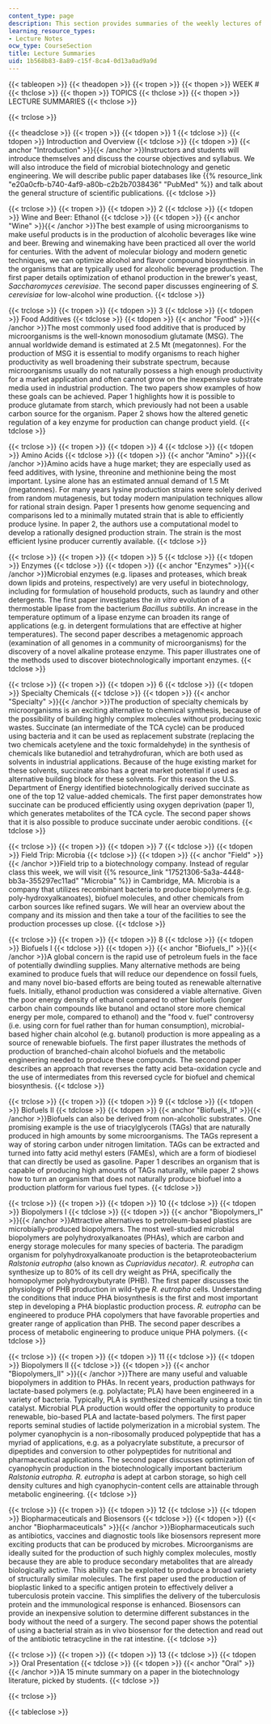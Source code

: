 ```yaml
---
content_type: page
description: This section provides summaries of the weekly lectures of the course.
learning_resource_types:
- Lecture Notes
ocw_type: CourseSection
title: Lecture Summaries
uid: 1b568b83-8a89-c15f-8ca4-0d13a0ad9a9d
---
```


{{< tableopen >}}
{{< theadopen >}}
{{< tropen >}}
{{< thopen >}}
WEEK #
{{< thclose >}}
{{< thopen >}}
TOPICS
{{< thclose >}}
{{< thopen >}}
LECTURE SUMMARIES
{{< thclose >}}

{{< trclose >}}

{{< theadclose >}}
{{< tropen >}}
{{< tdopen >}}
1
{{< tdclose >}}
{{< tdopen >}}
Introduction and Overview
{{< tdclose >}}
{{< tdopen >}}
{{< anchor "Introduction" >}}{{< /anchor >}}Instructors and students will introduce themselves and discuss the course objectives and syllabus. We will also introduce the field of microbial biotechnology and genetic engineering. We will describe public paper databases like {{% resource_link "e20a0cfb-b740-4af9-a80b-c2b2b7038436" "PubMed" %}} and talk about the general structure of scientific publications.
{{< tdclose >}}

{{< trclose >}}
{{< tropen >}}
{{< tdopen >}}
2
{{< tdclose >}}
{{< tdopen >}}
Wine and Beer: Ethanol
{{< tdclose >}}
{{< tdopen >}}
{{< anchor "Wine" >}}{{< /anchor >}}The best example of using microorganisms to make useful products is in the production of alcoholic beverages like wine and beer. Brewing and winemaking have been practiced all over the world for centuries. With the advent of molecular biology and modern genetic techniques, we can optimize alcohol and flavor compound biosynthesis in the organisms that are typically used for alcoholic beverage production. The first paper details optimization of ethanol production in the brewer's yeast, _Saccharomyces cerevisiae_. The second paper discusses engineering of _S. cerevisiae_ for low-alcohol wine production.
{{< tdclose >}}

{{< trclose >}}
{{< tropen >}}
{{< tdopen >}}
3
{{< tdclose >}}
{{< tdopen >}}
Food Additives
{{< tdclose >}}
{{< tdopen >}}
{{< anchor "Food" >}}{{< /anchor >}}The most commonly used food additive that is produced by microorganisms is the well-known monosodium glutamate (MSG). The annual worldwide demand is estimated at 2.5 Mt (megatonnes). For the production of MSG it is essential to modify organisms to reach higher productivity as well broadening their substrate spectrum, because microorganisms usually do not naturally possess a high enough productivity for a market application and often cannot grow on the inexpensive substrate media used in industrial production. The two papers show examples of how these goals can be achieved. Paper 1 highlights how it is possible to produce glutamate from starch, which previously had not been a usable carbon source for the organism. Paper 2 shows how the altered genetic regulation of a key enzyme for production can change product yield.
{{< tdclose >}}

{{< trclose >}}
{{< tropen >}}
{{< tdopen >}}
4
{{< tdclose >}}
{{< tdopen >}}
Amino Acids
{{< tdclose >}}
{{< tdopen >}}
{{< anchor "Amino" >}}{{< /anchor >}}Amino acids have a huge market; they are especially used as feed additives, with lysine, threonine and methionine being the most important. Lysine alone has an estimated annual demand of 1.5 Mt (megatonnes). For many years lysine production strains were solely derived from random mutagenesis, but today modern manipulation techniques allow for rational strain design. Paper 1 presents how genome sequencing and comparisons led to a minimally mutated strain that is able to efficiently produce lysine. In paper 2, the authors use a computational model to develop a rationally designed production strain. The strain is the most efficient lysine producer currently available.
{{< tdclose >}}

{{< trclose >}}
{{< tropen >}}
{{< tdopen >}}
5
{{< tdclose >}}
{{< tdopen >}}
Enzymes
{{< tdclose >}}
{{< tdopen >}}
{{< anchor "Enzymes" >}}{{< /anchor >}}Microbial enzymes (e.g. lipases and proteases, which break down lipids and proteins, respectively) are very useful in biotechnology, including for formulation of household products, such as laundry and other detergents. The first paper investigates the _in vitro_ evolution of a thermostable lipase from the bacterium _Bacillus subtilis_. An increase in the temperature optimum of a lipase enzyme can broaden its range of applications (e.g. in detergent formulations that are effective at higher temperatures). The second paper describes a metagenomic approach (examination of all genomes in a community of microorganisms) for the discovery of a novel alkaline protease enzyme. This paper illustrates one of the methods used to discover biotechnologically important enzymes.
{{< tdclose >}}

{{< trclose >}}
{{< tropen >}}
{{< tdopen >}}
6
{{< tdclose >}}
{{< tdopen >}}
Specialty Chemicals
{{< tdclose >}}
{{< tdopen >}}
{{< anchor "Specialty" >}}{{< /anchor >}}The production of specialty chemicals by microorganisms is an exciting alternative to chemical synthesis, because of the possibility of building highly complex molecules without producing toxic wastes. Succinate (an intermediate of the TCA cycle) can be produced using bacteria and it can be used as replacement substrate (replacing the two chemicals acetylene and the toxic formaldehyde) in the synthesis of chemicals like butanediol and tetrahydrofuran, which are both used as solvents in industrial applications. Because of the huge existing market for these solvents, succinate also has a great market potential if used as alternative building block for these solvents. For this reason the U.S. Department of Energy identified biotechnologically derived succinate as one of the top 12 value-added chemicals. The first paper demonstrates how succinate can be produced efficiently using oxygen deprivation (paper 1), which generates metabolites of the TCA cycle. The second paper shows that it is also possible to produce succinate under aerobic conditions.
{{< tdclose >}}

{{< trclose >}}
{{< tropen >}}
{{< tdopen >}}
7
{{< tdclose >}}
{{< tdopen >}}
Field Trip: Microbia
{{< tdclose >}}
{{< tdopen >}}
{{< anchor "Field" >}}{{< /anchor >}}Field trip to a biotechnology company. Instead of regular class this week, we will visit {{% resource_link "17521306-5a3a-4448-bb3a-355297ec11ad" "Microbia" %}} in Cambridge, MA. Microbia is a company that utilizes recombinant bacteria to produce biopolymers (e.g. poly-hydroxyalkanoates), biofuel molecules, and other chemicals from carbon sources like refined sugars. We will hear an overview about the company and its mission and then take a tour of the facilities to see the production processes up close.
{{< tdclose >}}

{{< trclose >}}
{{< tropen >}}
{{< tdopen >}}
8
{{< tdclose >}}
{{< tdopen >}}
Biofuels I
{{< tdclose >}}
{{< tdopen >}}
{{< anchor "Biofuels_I" >}}{{< /anchor >}}A global concern is the rapid use of petroleum fuels in the face of potentially dwindling supplies. Many alternative methods are being examined to produce fuels that will reduce our dependence on fossil fuels, and many novel bio-based efforts are being touted as renewable alternative fuels. Initially, ethanol production was considered a viable alternative. Given the poor energy density of ethanol compared to other biofuels (longer carbon chain compounds like butanol and octanol store more chemical energy per mole, compared to ethanol) and the "food v. fuel" controversy (i.e. using corn for fuel rather than for human consumption), microbial-based higher chain alcohol (e.g. butanol) production is more appealing as a source of renewable biofuels. The first paper illustrates the methods of production of branched-chain alcohol biofuels and the metabolic engineering needed to produce these compounds. The second paper describes an approach that reverses the fatty acid beta-oxidation cycle and the use of intermediates from this reversed cycle for biofuel and chemical biosynthesis.
{{< tdclose >}}

{{< trclose >}}
{{< tropen >}}
{{< tdopen >}}
9
{{< tdclose >}}
{{< tdopen >}}
Biofuels II
{{< tdclose >}}
{{< tdopen >}}
{{< anchor "Biofuels_II" >}}{{< /anchor >}}Biofuels can also be derived from non-alcoholic substrates. One promising example is the use of triacylglycerols (TAGs) that are naturally produced in high amounts by some microorganisms. The TAGs represent a way of storing carbon under nitrogen limitation. TAGs can be extracted and turned into fatty acid methyl esters (FAMEs), which are a form of biodiesel that can directly be used as gasoline. Paper 1 describes an organism that is capable of producing high amounts of TAGs naturally, while paper 2 shows how to turn an organism that does not naturally produce biofuel into a production platform for various fuel types.
{{< tdclose >}}

{{< trclose >}}
{{< tropen >}}
{{< tdopen >}}
10
{{< tdclose >}}
{{< tdopen >}}
Biopolymers I
{{< tdclose >}}
{{< tdopen >}}
{{< anchor "Biopolymers_I" >}}{{< /anchor >}}Attractive alternatives to petroleum-based plastics are microbially-produced biopolymers. The most well-studied microbial biopolymers are polyhydroxyalkanoates (PHAs), which are carbon and energy storage molecules for many species of bacteria. The paradigm organism for polyhydroxyalkanoate production is the betaproteobacterium _Ralstonia eutropha_ (also known as _Cupriavidus necator). R. eutropha_ can synthesize up to 80% of its cell dry weight as PHA, specifically the homopolymer polyhydroxybutyrate (PHB). The first paper discusses the physiology of PHB production in wild-type _R. eutropha_ cells. Understanding the conditions that induce PHA biosynthesis is the first and most important step in developing a PHA bioplastic production process. _R. eutropha_ can be engineered to produce PHA copolymers that have favorable properties and greater range of application than PHB. The second paper describes a process of metabolic engineering to produce unique PHA polymers.
{{< tdclose >}}

{{< trclose >}}
{{< tropen >}}
{{< tdopen >}}
11
{{< tdclose >}}
{{< tdopen >}}
Biopolymers II
{{< tdclose >}}
{{< tdopen >}}
{{< anchor "Biopolymers_II" >}}{{< /anchor >}}There are many useful and valuable biopolymers in addition to PHAs. In recent years, production pathways for lactate-based polymers (e.g. polylactate; PLA) have been engineered in a variety of bacteria. Typically, PLA is synthesized chemically using a toxic tin catalyst. Microbial PLA production would offer the opportunity to produce renewable, bio-based PLA and lactate-based polymers. The first paper reports seminal studies of lactide polymerization in a microbial system. The polymer cyanophycin is a non-ribosomally produced polypeptide that has a myriad of applications, e.g. as a polyacrylate substitute, a precursor of dipeptides and conversion to other polypeptides for nutritional and pharmaceutical applications. The second paper discusses optimization of cyanophycin production in the biotechnologically important bacterium _Ralstonia eutropha. R. eutropha_ is adept at carbon storage, so high cell density cultures and high cyanophycin-content cells are attainable through metabolic engineering.
{{< tdclose >}}

{{< trclose >}}
{{< tropen >}}
{{< tdopen >}}
12
{{< tdclose >}}
{{< tdopen >}}
Biopharmaceuticals and Biosensors
{{< tdclose >}}
{{< tdopen >}}
{{< anchor "Biopharmaceuticals" >}}{{< /anchor >}}Biopharmaceuticals such as antibiotics, vaccines and diagnostic tools like biosensors represent more exciting products that can be produced by microbes. Microorganisms are ideally suited for the production of such highly complex molecules, mostly because they are able to produce secondary metabolites that are already biologically active. This ability can be exploited to produce a broad variety of structurally similar molecules. The first paper used the production of bioplastic linked to a specific antigen protein to effectively deliver a tuberculosis protein vaccine. This simplifies the delivery of the tuberculosis protein and the immunological response is enhanced. Biosensors can provide an inexpensive solution to determine different substances in the body without the need of a surgery. The second paper shows the potential of using a bacterial strain as in vivo biosensor for the detection and read out of the antibiotic tetracycline in the rat intestine.
{{< tdclose >}}

{{< trclose >}}
{{< tropen >}}
{{< tdopen >}}
13
{{< tdclose >}}
{{< tdopen >}}
Oral Presentation
{{< tdclose >}}
{{< tdopen >}}
{{< anchor "Oral" >}}{{< /anchor >}}A 15 minute summary on a paper in the biotechnology literature, picked by students.
{{< tdclose >}}

{{< trclose >}}

{{< tableclose >}}